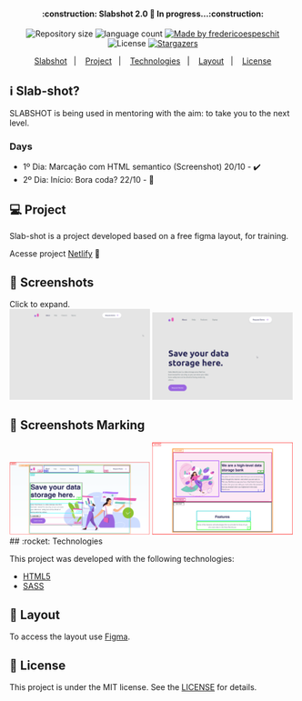 <h4 align="center"> 
	:construction: Slabshot 2.0 🚀 In progress...:construction:
</h4>
<p align="center">	
  <img alt="Repository size" src="https://img.shields.io/github/repo-size/fredericoespeschit/slab-shot">

  <img alt="language count" src="https://img.shields.io/github/languages/count/fredericoespeschit/slab-shot">

  
	
  <a href="https://www.linkedin.com/in/fredericoespeschit/">
    <img alt="Made by fredericoespeschit" src="https://img.shields.io/badge/made%20by-fredericoespeschit-%2304D361">
  </a>
 
  <img alt="License" src="https://img.shields.io/badge/license-MIT-brightgreen">
   <a href="https://github.com/fredericoespeschit/slab-shot/stargazers">
    <img alt="Stargazers" src="https://img.shields.io/github/stars/fredericoespeschit/slab-shot?style=social">
  </a>

</p>

<p align="center">
  <a href="#-slbs">Slabshot</a>&nbsp;&nbsp;&nbsp;|&nbsp;&nbsp;&nbsp;
  <a href="#-project">Project</a>&nbsp;&nbsp;&nbsp;|&nbsp;&nbsp;&nbsp;
  <a href="#rocket-Technologies">Technologies</a>&nbsp;&nbsp;&nbsp;|&nbsp;&nbsp;&nbsp;
  <a href="#-layout">Layout</a>&nbsp;&nbsp;&nbsp;|&nbsp;&nbsp;&nbsp;
  <a href="#memo-license">License</a>

</p>

## :information_source: Slab-shot?

SLABSHOT is being used in mentoring with the aim: to take you to the next level.

### Days
- 1º Dia: Marcação com HTML semantico (Screenshot) 20/10 - :heavy_check_mark:
- 2º Dia:  Início: Bora coda? 22/10 - :construction:


## 💻 Project

Slab-shot is a project developed based on a free figma layout, for training.


Acesse project [Netlify](https://slab-shot-fredericoespeschit.netlify.app/) :construction:

## 📸 Screenshots
Click to expand.<br>
<img src="https://github.com/fredericoespeschit/slab-shot/blob/main/images/screenshots/slab-shot-print1.png" width="49%"/>
<img src="https://github.com/fredericoespeschit/slab-shot/blob/main/images/screenshots/slab-shot-print2.png" width="49%"/>

## 📸 Screenshots Marking
<img src="https://github.com/fredericoespeschit/slab-shot/blob/main/images/screenshots/slab-shot-marcacao1.png" width="49%"/>
<img src="https://github.com/fredericoespeschit/slab-shot/blob/main/images/screenshots/slab-shot-marcacao2.png" width="49%"/>
## :rocket: Technologies

This project was developed with the following technologies:

- [HTML5](https://developer.mozilla.org/pt-BR/docs/Web/HTML/HTML5)
- [SASS](https://sass-lang.com/guide)


## 🔖 Layout

To access the layout use [Figma](https://www.figma.com/file/3QYe413SHr9nD7dEM6TGvn/SLAB-SHOT-Datawarehouse-Freebie?node-id=413%3A3).

## :memo: License

This project is under the MIT license. See the [LICENSE](https://github.com/fredericoespeschit/slab-shot/blob/master/LICENSE) for details.
